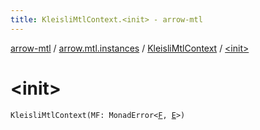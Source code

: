 ```yaml
---
title: KleisliMtlContext.<init> - arrow-mtl
---
```


[arrow-mtl](../../index.html) / [arrow.mtl.instances](../index.html) / [KleisliMtlContext](index.html) / [&lt;init&gt;](./-init-.html)

# &lt;init&gt;

`KleisliMtlContext(MF: MonadError<`[`F`](index.html#F)`, `[`E`](index.html#E)`>)`